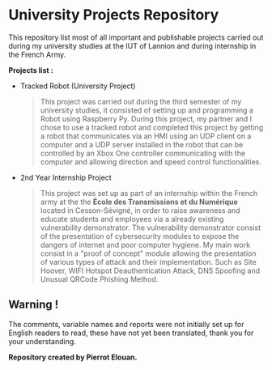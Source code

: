 # University Projects Repository
This repository list most of all important and publishable projects carried out during my university studies at the IUT of Lannion and during internship in the French Army.

__Projects list :__

- Tracked Robot (University Project)
  > This project was carried out during the third semester of my university studies, it consisted of setting up and programming a Robot using Raspberry Py. During this project, my partner and I chose to use a tracked robot and completed this project by getting a robot that communicates via an HMI using an UDP client on a computer and a UDP server installed in the robot that can be controlled by an Xbox One controller communicating with the computer and allowing direction and speed control functionalities.
  
- 2nd Year Internship Project
  > This project was set up as part of an internship within the French army at the the __École des Transmissions et du Numérique__ located in Cesson-Sévigné, in order to raise awareness and educate students and employees via a already existing vulnerability demonstrator. The vulnerability demonstrator consist of the presentation of cybersecurity modules to expose the dangers of internet and poor computer hygiene. My main work consist in a "proof of concept" module allowing the presentation of various types of attack and their implementation. Such as Site Hoover, WIFI Hotspot Deauthentication Attack, DNS Spoofing and Unusual QRCode Phishing Method.

## Warning !

The comments, variable names and reports were not initially set up for English readers to read, these have not yet been translated, thank you for your understanding.



__Repository created by Pierrot Elouan.__
